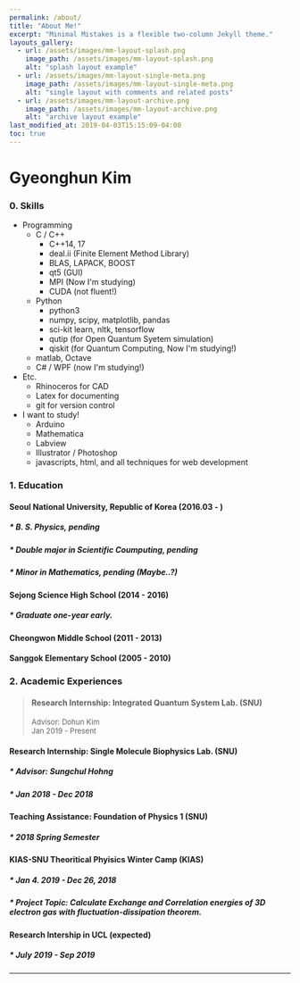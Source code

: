 ```yaml
---
permalink: /about/
title: "About Me!"
excerpt: "Minimal Mistakes is a flexible two-column Jekyll theme."
layouts_gallery:
  - url: /assets/images/mm-layout-splash.png
    image_path: /assets/images/mm-layout-splash.png
    alt: "splash layout example"
  - url: /assets/images/mm-layout-single-meta.png
    image_path: /assets/images/mm-layout-single-meta.png
    alt: "single layout with comments and related posts"
  - url: /assets/images/mm-layout-archive.png
    image_path: /assets/images/mm-layout-archive.png
    alt: "archive layout example"
last_modified_at: 2019-04-03T15:15:09-04:00
toc: true
---
```

Gyeonghun Kim
=
### 0. Skills
* Programming
  * C / C++
    * C++14, 17
    * deal.ii (Finite Element Method Library)
    * BLAS, LAPACK, BOOST
    * qt5 (GUI)
    * MPI (Now I'm studying)
    * CUDA (not fluent!)
  * Python
    * python3
    * numpy, scipy, matplotlib, pandas
    * sci-kit learn, nltk, tensorflow
    * qutip (for Open Quantum Syetem simulation)
    * qiskit (for Quantum Computing, Now I'm studying!)
  * matlab, Octave
  * C# / WPF (now I'm studying!)
* Etc.
  * Rhinoceros for CAD
  * Latex for documenting
  * git for version control
* I want to study!
  * Arduino
  * Mathematica 
  * Labview
  * Illustrator / Photoshop
  * javascripts, html, and all techniques for web development

### 1. Education
#### Seoul National University, Republic of Korea (2016.03 - )
##### * B. S. Physics, pending  
##### * Double major in Scientific Coumputing, pending  
##### * Minor in Mathematics, pending  (Maybe..?)

#### Sejong Science High School  (2014 - 2016)
##### * Graduate one-year early. 

#### Cheongwon Middle School (2011 - 2013)
#### Sanggok Elementary School (2005 - 2010)

### 2. Academic Experiences
> #### Research Internship: Integrated Quantum System Lab. (SNU)
> <font size="2"> Advisor: Dohun Kim</font>   
> <font size="2"> Jan 2019 - Present</font> 

#### Research Internship: Single Molecule Biophysics Lab. (SNU)
##### * Advisor: Sungchul Hohng
##### * Jan 2018 - Dec 2018
#### Teaching Assistance: Foundation of Physics 1 (SNU)
##### * 2018 Spring Semester
#### KIAS-SNU Theoritical Phyisics Winter Camp (KIAS)
##### * Jan 4. 2019 - Dec 26, 2018
##### * Project Topic: Calculate Exchange and Correlation energies of 3D electron gas with fluctuation-dissipation theorem.
#### Research Intership in UCL (expected)
##### * July 2019 - Sep 2019 



---